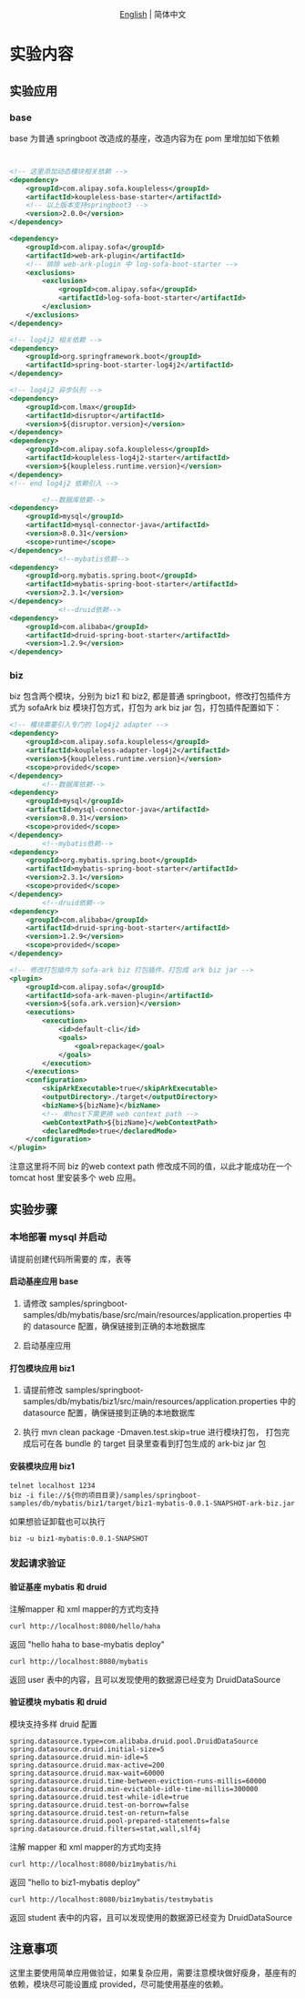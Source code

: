 <div align="center">

[English](./README.md) | 简体中文

</div>

# 实验内容
## 实验应用
### base
base 为普通 springboot 改造成的基座，改造内容为在 pom 里增加如下依赖
```xml


<!-- 这里添加动态模块相关依赖 -->
<dependency>
    <groupId>com.alipay.sofa.koupleless</groupId>
    <artifactId>koupleless-base-starter</artifactId>
    <!-- 以上版本支持springboot3 -->
    <version>2.0.0</version>
</dependency>

<dependency>
    <groupId>com.alipay.sofa</groupId>
    <artifactId>web-ark-plugin</artifactId>
    <!-- 排除 web-ark-plugin 中 log-sofa-boot-starter -->
    <exclusions>
        <exclusion>
            <groupId>com.alipay.sofa</groupId>
            <artifactId>log-sofa-boot-starter</artifactId>
        </exclusion>
    </exclusions>
</dependency>

<!-- log4j2 相关依赖 -->
<dependency>
    <groupId>org.springframework.boot</groupId>
    <artifactId>spring-boot-starter-log4j2</artifactId>
</dependency>

<!-- log4j2 异步队列 -->
<dependency>
    <groupId>com.lmax</groupId>
    <artifactId>disruptor</artifactId>
    <version>${disruptor.version}</version>
</dependency>
<dependency>
    <groupId>com.alipay.sofa.koupleless</groupId>
    <artifactId>koupleless-log4j2-starter</artifactId>
    <version>${koupleless.runtime.version}</version>
</dependency>
<!-- end log4j2 依赖引入 -->

        <!--数据库依赖-->
<dependency>
    <groupId>mysql</groupId>
    <artifactId>mysql-connector-java</artifactId>
    <version>8.0.31</version>
    <scope>runtime</scope>
</dependency>
            <!--mybatis依赖-->
<dependency>
    <groupId>org.mybatis.spring.boot</groupId>
    <artifactId>mybatis-spring-boot-starter</artifactId>
    <version>2.3.1</version>
</dependency>
            <!--druid依赖-->
<dependency>
    <groupId>com.alibaba</groupId>
    <artifactId>druid-spring-boot-starter</artifactId>
    <version>1.2.9</version>
</dependency>
```

### biz
biz 包含两个模块，分别为 biz1 和 biz2, 都是普通 springboot，修改打包插件方式为 sofaArk biz 模块打包方式，打包为 ark biz jar 包，打包插件配置如下：
```xml
<!-- 模块需要引入专门的 log4j2 adapter -->
<dependency>
    <groupId>com.alipay.sofa.koupleless</groupId>
    <artifactId>koupleless-adapter-log4j2</artifactId>
    <version>${koupleless.runtime.version}</version>
    <scope>provided</scope>
</dependency>
        <!--数据库依赖-->
<dependency>
    <groupId>mysql</groupId>
    <artifactId>mysql-connector-java</artifactId>
    <version>8.0.31</version>
    <scope>provided</scope>
</dependency>
        <!--mybatis依赖-->
<dependency>
    <groupId>org.mybatis.spring.boot</groupId>
    <artifactId>mybatis-spring-boot-starter</artifactId>
    <version>2.3.1</version>
    <scope>provided</scope>
</dependency>
        <!--druid依赖-->
<dependency>
    <groupId>com.alibaba</groupId>
    <artifactId>druid-spring-boot-starter</artifactId>
    <version>1.2.9</version>
    <scope>provided</scope>
</dependency>

<!-- 修改打包插件为 sofa-ark biz 打包插件，打包成 ark biz jar -->
<plugin>
    <groupId>com.alipay.sofa</groupId>
    <artifactId>sofa-ark-maven-plugin</artifactId>
    <version>${sofa.ark.version}</version>
    <executions>
        <execution>
            <id>default-cli</id>
            <goals>
                <goal>repackage</goal>
            </goals>
        </execution>
    </executions>
    <configuration>
        <skipArkExecutable>true</skipArkExecutable>
        <outputDirectory>./target</outputDirectory>
        <bizName>${bizName}</bizName>
        <!-- 单host下需更换 web context path -->
        <webContextPath>${bizName}</webContextPath>
        <declaredMode>true</declaredMode>
    </configuration>
</plugin>
```
注意这里将不同 biz 的web context path 修改成不同的值，以此才能成功在一个 tomcat host 里安装多个 web 应用。


## 实验步骤

### 本地部署 mysql 并启动

请提前创建代码所需要的 库，表等

#### 启动基座应用 base

1. 请修改 samples/springboot-samples/db/mybatis/base/src/main/resources/application.properties 中的 datasource 配置，确保链接到正确的本地数据库

2. 启动基座应用

#### 打包模块应用 biz1

1. 请提前修改 samples/springboot-samples/db/mybatis/biz1/src/main/resources/application.properties 中的 datasource 配置，确保链接到正确的本地数据库

2. 执行 mvn clean package -Dmaven.test.skip=true 进行模块打包， 打包完成后可在各 bundle 的 target 目录里查看到打包生成的 ark-biz jar 包

#### 安装模块应用 biz1
```shell
telnet localhost 1234
biz -i file://${你的项目目录}/samples/springboot-samples/db/mybatis/biz1/target/biz1-mybatis-0.0.1-SNAPSHOT-ark-biz.jar
```

如果想验证卸载也可以执行
```shell
biz -u biz1-mybatis:0.0.1-SNAPSHOT
```

### 发起请求验证

#### 验证基座 mybatis 和 druid

注解mapper 和 xml mapper的方式均支持

```shell
curl http://localhost:8080/hello/haha
```
返回 "hello haha to base-mybatis deploy"

```shell
curl http://localhost:8080/mybatis
```
返回 user 表中的内容，且可以发现使用的数据源已经变为 DruidDataSource

#### 验证模块 mybatis 和 druid

模块支持多样 druid 配置
```shell
spring.datasource.type=com.alibaba.druid.pool.DruidDataSource
spring.datasource.druid.initial-size=5
spring.datasource.druid.min-idle=5
spring.datasource.druid.max-active=200
spring.datasource.druid.max-wait=60000
spring.datasource.druid.time-between-eviction-runs-millis=60000
spring.datasource.druid.min-evictable-idle-time-millis=300000
spring.datasource.druid.test-while-idle=true
spring.datasource.druid.test-on-borrow=false
spring.datasource.druid.test-on-return=false
spring.datasource.druid.pool-prepared-statements=false
spring.datasource.druid.filters=stat,wall,slf4j
```

注解 mapper 和 xml mapper的方式均支持

```shell
curl http://localhost:8080/biz1mybatis/hi
```
返回 "hello to biz1-mybatis deploy"

```shell
curl http://localhost:8080/biz1mybatis/testmybatis
```
返回 student 表中的内容，且可以发现使用的数据源已经变为 DruidDataSource

## 注意事项
这里主要使用简单应用做验证，如果复杂应用，需要注意模块做好瘦身，基座有的依赖，模块尽可能设置成 provided，尽可能使用基座的依赖。

